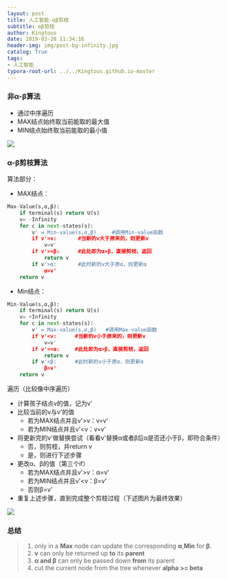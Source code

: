 ```yaml
---
layout: post
title: 人工智能-αβ剪枝
subtitle: αβ剪枝
author: Kingtous
date: 2019-03-28 11:34:16
header-img: img/post-bg-infinity.jpg
catalog: True
tags:
- 人工智能
typora-root-url: ../../Kingtous.github.io-master
---
```


### 非α-β算法

- 通过中序遍历
- MAX结点始终取当前能取的最大值
- MIN结点始终取当前能取的最小值

![](/img/AI/alphaBeta.png)



### α-β剪枝算法

算法部分：

- MAX结点：

```python
Max-Value(s,α,β):
	if terminal(s) return U(s)
	v= -Infinity
	for c in next-states(s):
        v' = Min-value(s,α,β)     #调用Min-value函数
        if v'>v:       #当新的v大于原来的，则更新v
        	v=v'
        if v'>=β:      #此处即为α>β，直接剪枝，返回
        	return v
        if v'>α:       #此时新的v大于原α，则更新α
        	α=v'
    return v
```

- Min结点：

```python
Min-Value(s,α,β):
	if terminal(s) return U(s)
	v= +Infinity
	for c in next-states(s):
        v' = Max-value(s,α,β)   #调用Max-value函数
        if v'<v:      #当新的v小于原来的，则更新v
        	v=v'
        if v'<=α:     #此处即为α>β，直接剪枝，返回
        	return v
        if v'<β:      #此时新的v小于原α，则更新α
        	β=v'
    return v
```

遍历（比较像中序遍历）

- 计算孩子结点v的值，记为v'
- 比较当前的v与v'的值
  - 若为MAX结点并且v'>v：v=v'
  - 若为MIN结点并且v'<v：v=v'
- 将更新完的v'做替换尝试（看看v'替换α或者β后α是否还小于β，即符合条件）
  - 否，则剪枝，并return v
  - 是，则进行下述步骤
- 更改α、β的值（第三个if）
  - 若为MAX结点并且v'>v：α=v'
  - 若为MIN结点并且v'<v：β=v'
  - 否则β=v'
- 重复上述步骤，直到完成整个剪枝过程（下述图片为最终效果）

![](/img/AI/alphaBeta2.png)

### 总结

> 1) only in a **Max** node can update the corresponding **α**,**Min** for **β**.
> 2) **v** can only be returned up **to** its **parent**
> 3) **α and β** can only be passed down **from** its parent
> 4) cut the current node from the tree whenever **alpha >= beta**﻿